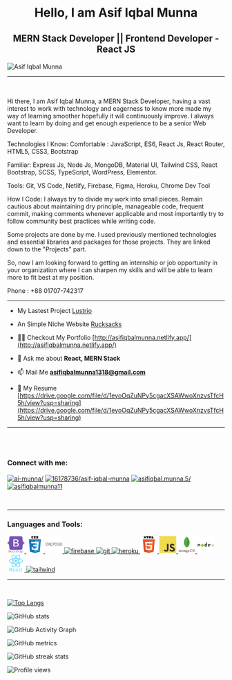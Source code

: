 <h1 align="center">Hello, I am Asif Iqbal Munna</h1>
<h2 align="center">MERN Stack Developer || Frontend Developer - React JS</h2>

<img align="center" src="https://media-exp1.licdn.com/dms/image/C5616AQFbyq2tR8AesQ/profile-displaybackgroundimage-shrink_350_1400/0/1638909639723?e=1652313600&v=beta&t=dAqDUs4fLeDOBwIfsXB49B32ppd03T1_BC3Jm-mezxE" alt="Asif Iqbal Munna"/>


<hr /><br /><br />
Hi there, I am Asif Iqbal Munna, a MERN Stack Developer, having a vast interest to work with technology and eagerness to know more made my way of learning smoother hopefully it will continuously improve. I always want to learn by doing and get enough experience to be a senior Web Developer.



Technologies I Know:
Comfortable : JavaScript, ES6, React Js, React Router, HTML5, CSS3, Bootstrap

Familiar: Express Js, Node Js, MongoDB, Material UI, Tailwind CSS, React Bootstrap, SCSS, TypeScript, 
WordPress, Elementor.

Tools: Git, VS Code, Netlify, Firebase, Figma, Heroku, Chrome Dev Tool



How I Code: 
I always try to divide my work into small pieces. Remain cautious about maintaining dry principle, manageable code, frequent commit, making comments whenever applicable and most importantly try to follow community best practices while writing code.



Some projects are done by me. I used previously mentioned technologies and essential libraries and packages for those projects. They are linked down to the "Projects" part.


So, now I am looking forward to getting an internship or job opportunity in your organization where I can sharpen my skills and will be able to learn more to fit best at my position.


Phone : +88 01707-742317

<hr />

- My Lastest Project [Lustrio](https://lustrio-2d916.web.app/)
- An Simple Niche Website [Rucksacks](https://rucksacks-9fc07.web.app/)

- 👨‍💻 Checkout My Portfolio [http://asifiqbalmunna.netlify.app/](http://asifiqbalmunna.netlify.app/)

- 💬 Ask me about **React, MERN Stack**

- 📫 Mail Me **asifiqbalmunna1318@gmail.com**

- 📄 My Resume [https://drive.google.com/file/d/1eyoOqZuNPy5cgacXSAWwoXnzvsTfcH5h/view?usp=sharing](https://drive.google.com/file/d/1eyoOqZuNPy5cgacXSAWwoXnzvsTfcH5h/view?usp=sharing)
<hr />
<br /><br />
<h3 align="left">Connect with me:</h3>
<p align="left">
<a href="https://linkedin.com/in/ai-munna/" target="blank"><img align="center" src="https://raw.githubusercontent.com/rahuldkjain/github-profile-readme-generator/master/src/images/icons/Social/linked-in-alt.svg" alt="ai-munna/" height="30" width="40" /></a>
<a href="https://stackoverflow.com/users/16178736/asif-iqbal-munna" target="blank"><img align="center" src="https://raw.githubusercontent.com/rahuldkjain/github-profile-readme-generator/master/src/images/icons/Social/stack-overflow.svg" alt="16178736/asif-iqbal-munna" height="30" width="40" /></a>
<a href="https://fb.com/asifiqbal.munna.5/" target="blank"><img align="center" src="https://raw.githubusercontent.com/rahuldkjain/github-profile-readme-generator/master/src/images/icons/Social/facebook.svg" alt="asifiqbal.munna.5/" height="30" width="40" /></a>
<a href="https://www.hackerearth.com/asifiqbalmunna11" target="blank"><img align="center" src="https://raw.githubusercontent.com/rahuldkjain/github-profile-readme-generator/master/src/images/icons/Social/hackerearth.svg" alt="asifiqbalmunna11" height="30" width="40" /></a>
</p>
<br /><hr />
<h3 align="left">Languages and Tools:</h3>
<p align="left"> <a href="https://getbootstrap.com" target="_blank" rel="noreferrer"> <img src="https://raw.githubusercontent.com/devicons/devicon/master/icons/bootstrap/bootstrap-plain-wordmark.svg" alt="bootstrap" width="40" height="40"/> </a> <a href="https://www.w3schools.com/css/" target="_blank" rel="noreferrer"> <img src="https://raw.githubusercontent.com/devicons/devicon/master/icons/css3/css3-original-wordmark.svg" alt="css3" width="40" height="40"/> </a> <a href="https://expressjs.com" target="_blank" rel="noreferrer"> <img src="https://raw.githubusercontent.com/devicons/devicon/master/icons/express/express-original-wordmark.svg" alt="express" width="40" height="40"/> </a> <a href="https://firebase.google.com/" target="_blank" rel="noreferrer"> <img src="https://www.vectorlogo.zone/logos/firebase/firebase-icon.svg" alt="firebase" width="40" height="40"/> </a> <a href="https://git-scm.com/" target="_blank" rel="noreferrer"> <img src="https://www.vectorlogo.zone/logos/git-scm/git-scm-icon.svg" alt="git" width="40" height="40"/> </a> <a href="https://heroku.com" target="_blank" rel="noreferrer"> <img src="https://www.vectorlogo.zone/logos/heroku/heroku-icon.svg" alt="heroku" width="40" height="40"/> </a> <a href="https://www.w3.org/html/" target="_blank" rel="noreferrer"> <img src="https://raw.githubusercontent.com/devicons/devicon/master/icons/html5/html5-original-wordmark.svg" alt="html5" width="40" height="40"/> </a> <a href="https://developer.mozilla.org/en-US/docs/Web/JavaScript" target="_blank" rel="noreferrer"> <img src="https://raw.githubusercontent.com/devicons/devicon/master/icons/javascript/javascript-original.svg" alt="javascript" width="40" height="40"/> </a> <a href="https://www.mongodb.com/" target="_blank" rel="noreferrer"> <img src="https://raw.githubusercontent.com/devicons/devicon/master/icons/mongodb/mongodb-original-wordmark.svg" alt="mongodb" width="40" height="40"/> </a> <a href="https://nodejs.org" target="_blank" rel="noreferrer"> <img src="https://raw.githubusercontent.com/devicons/devicon/master/icons/nodejs/nodejs-original-wordmark.svg" alt="nodejs" width="40" height="40"/> </a> <a href="https://reactjs.org/" target="_blank" rel="noreferrer"> <img src="https://raw.githubusercontent.com/devicons/devicon/master/icons/react/react-original-wordmark.svg" alt="react" width="40" height="40"/> </a> <a href="https://tailwindcss.com/" target="_blank" rel="noreferrer"> <img src="https://www.vectorlogo.zone/logos/tailwindcss/tailwindcss-icon.svg" alt="tailwind" width="40" height="40"/> </a> </p>
<hr />
<br />

[![Top Langs](https://github-readme-stats.vercel.app/api/top-langs/?username=asif-iqbal-munna)](https://github.com/anuraghazra/github-readme-stats)

![GitHub stats](https://github-readme-stats.vercel.app/api?username=asif-iqbal-munna&show_icons=true)  

![GitHub Activity Graph](https://activity-graph.herokuapp.com/graph?username=asif-iqbal-munna)  

![GitHub metrics](https://metrics.lecoq.io/asif-iqbal-munna)  

![GitHub streak stats](https://github-readme-streak-stats.herokuapp.com/?user=asif-iqbal-munna)  

![Profile views](https://gpvc.arturio.dev/asif-iqbal-munna)  
